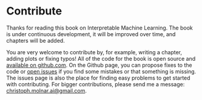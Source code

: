 # Contribute

Thanks for reading this book on Interpretable Machine Learning.
The book is under continuous development, it will be improved over time, and chapters will be added.

You are very welcome to contribute by, for example, writing a chapter, adding plots or fixing typos!
All of the code for the book is open source and [available on github.com](https://github.com/christophM/interpretable-ml-book).
On the Github page, you can propose fixes to the code or [open issues](https://github.com/christophM/interpretable-ml-book/issues) if you find some mistakes or that something is missing.
The issues page is also the place for finding easy problems to get started with contributing. 
For bigger contributions, please send me a message: [christoph.molnar.ai@gmail.com](mailto:christoph.molnar.ai@gmail.com).
